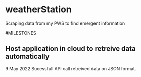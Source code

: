 # weatherStation
Scraping data from my PWS to find emergent information


#MILESTONES

## Host application in cloud to retreive data automatically
9 May 2022 Sucessfull API call retreived data on JSON format.


